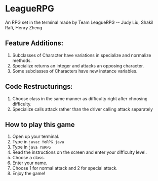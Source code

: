 # LeagueRPG
An RPG set in the terminal made by Team LeagueRPG -- Judy Liu, Shakil Rafi, Henry Zheng

## Feature Additions: 
1. Subclasses of Character have variations in specialize and normalize methods. 
2. Specialize returns an integer and attacks an opposing character.
3. Some subclasses of Characters have new instance variables.
  
## Code Restructurings:
1. Choose class in the same manner as difficulty right after choosing difficulty.
2. Specialize calls attack rather than the driver calling attack separately
  
## How to play this game
1. Open up your terminal.
2. Type in ```javac YoRPG.java```
3. Type in ```java YoRPG```
4. Read the instructions on the screen and enter your difficulty level.
5. Choose a class.
6. Enter your name.
7. Choose 1 for normal attack and 2 for special attack.
8. Enjoy the game!
